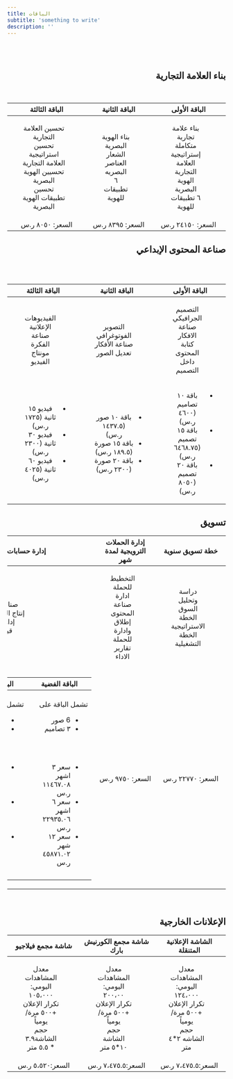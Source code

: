 ```yaml
---
title: الباقات
subtitle: 'something to write'
description: ''
---
```


<br>
<br>

<div dir="rtl">



## بناء العلامة التجارية
 
<br>

|            **الباقة الأولى**           |             **الباقة الثانية**             |               **الباقة الثالثة**              |
|:-------------------------------------------:|:------------------------------------------:|:---------------------------------------:|
| <ul style="list-style-type: none"><li>بناء علامة تجارية متكاملة</li><li>إستراتيجية العلامة التجارية </li><li> الهوية البصرية </li><li> ٦ تطبيقات للهوية  </li></ul>  |    <ul style="list-style-type: none"><li>بناء الهوية البصرية</li><li> الشعار   </li><li> العناصر البصريه</li><li> ٦ تطبيقات للهوية  </li></ul>         |       <ul style="list-style-type: none"><li>تحسين العلامة التجارية </li><li>تحسين استراتيجية العلامة التجارية </li><li>  تحسيين الهوية البصرية</li><li> تحسين تطبيقات الهوية البصرية </li></ul>       
|         السعر: ٢٤١٥٠ ر.س         |           السعر: ٨٣٩٥ ر.س           |             السعر: ٨٠٥٠ ر.س            | 


## صناعة المحتوى الإبداعي

 
<br>
<br>

|          **الباقة الأولى**           |             **الباقة الثانية**             |            **الباقة الثالثة**            |
|:--------------------------------:|:-------------------------------------:|:-----------------------------------:|
|<ul style="list-style-type: none"><li>التصميم الجرافيكي  </li><li> صناعة الافكار </li><li> كتابة المحتوى داخل التصميم </li></ul>| <ul style="list-style-type: none"><li> التصوير الفوتوغرافي   </li><li> صناعة الأفكار </li><li> تعديل الصور </li></ul>          |  <ul style="list-style-type: none"><li> الفيديوهات الإعلانية  </li><li>  صناعة الفكرة </li><li> مونتاج الفيديو </li></ul> |
| <ul><li>باقة ١٠ تصاميم (٤٦٠٠ ر.س)</li><li> باقة ١٥ تصميم (٦٤٦٨.٧٥ ر.س) </li><li> باقة ٢٠ تصميم (٨٠٥٠ ر.س) </li></ul>|   <ul><li> باقة ١٠ صور (١٤٣٧.٥ ر.س)   </li><li> باقة ١٥ صورة (١٨٩.٥ ر.س) </li><li> باقة ٢٠ صورة (٢٣٠٠ ر.س)</li></ul> | <ul><li> فيديو ١٥ ثانية (١٧٢٥ ر.س)  </li><li>  فيديو ٣٠ ثانية (٢٣٠٠ ر.س)  </li><li> فيديو ٦٠ ثانية (٤٠٢٥ ر.س) </li></ul> | 


## تسويق



|    **خطة تسويق سنوية**       |   **إدارة الحملات الترويجية لمدة شهر**    |     **إدارة حسابات التواصل الاجتماعي**     |
|:-----------------------------------:|:-------------------------------------------------------:|:-----------------------------------:|
|  <ul style="list-style-type: none"><li> دراسة وتحليل السوق  </li><li> الخطة الاستراتيجية  </li><li> الخطة التشغيلية </li></ul>|   <ul style="list-style-type: none"><li>التخطيط للحملة   </li><li> ادارة صناعة المحتوى  </li><li> إطلاق وادارة للحملة  </li><li> تقارير الاداء </li></ul> |  <ul style="list-style-type: none"><li>صناعة المحتوى  </li><li>  إنتاج المواد الاعلامية  </li><li>  إدارة التفاعل </li><li>  قياس الأداء  </li></ul>|
|       السعر: ٢٢٧٧٠ ر.س              |              السعر: ٩٧٥٠ ر.س                           |           <table>  <thead>  <tr>  <th> الباقة الفضية </th>  <th> الباقة الذهبية </th>  <th>الباقة الماسية</th>  </tr>  </thead>  <tbody>  <tr>  <td>تشمل الباقة على<ul><li>6 صور </li><li> ٣ تصاميم </li></ul></td>  <td>تشمل الباقة على<ul><li>٩ صور </li><li>  ٣ تصاميم </li></ul></td>  <td>تشمل الباقة على<ul><li>١٠ صور </li><li>  ٥ تصاميم </li></ul> </tr> <tr>  <td><ul><li>  سعر ٣ اشهر ١١٤٦٧.٠٨ ر.س 	 </li><li> سعر ٦ اشهر ٢٢٩٣٥.٠٦ ر.س 	</li><li> سعر ١٢ شهر ٤٥٨٧١.٠٢ ر.س </li></ul> </td>  <td><ul><li>سعر ٣ اشهر  ١٣٤٩٦.٠٤ ر.س 	 </li><li> سعر ٦ اشهر  ٢٦٩٩.٠٨ ر.س</li><li> سعر ١٢ شهر ٥٣٩٨٥.٠٦ ر.س </li></ul> </td>  <td><ul><li> سعر ٣ اشهر  ١٦٣٥٣ ر.س</li><li> سعر ٦ اشهر  ٣٢٧٠٦ ر.س</li><li> سعر ١٢ شهر ٦٥٤١٢ ر.س</li></ul> </td>  </tbody>  </table>      |    | 


<br>




## الإعلانات الخارجية

    
|    **الشاشة الإعلانية المتنقلة**    |   **شاشة مجمع الكورنيش بارك**    |     **شاشة مجمع فيلاجيو**     |
|:---------------------------:|:--------------------------------:|:----------------------------------:|
|   <ul style="list-style-type: none"><li>معدل المشاهدات اليومي: ١٢٤،٠٠٠  </li><li>  تكرار الإعلان +٥٠٠ مرة/يومياً </li><li> حجم الشاشه ٢*٤ متر </li></ul>| <ul style="list-style-type: none"><li>معدل المشاهدات اليومي: ٢٠٠،٠٠ </li><li> تكرار الإعلان +٥٠٠ مرة/يومياً</li><li> حجم الشاشة  ١٠*٥  متر </li></ul>|  <ul style="list-style-type: none"><li>معدل المشاهدات اليومي: ١٠٥،٠٠٠</li><li> تكرار الإعلان +٥٠٠ مرة/يومياً</li><li>حجم الشاشة٣.٩ * ٥.٥  متر</li></ul>|
|         السعر:٧،٤٧٥.٥  ر.س          |          السعر:٧،٤٧٥.٥ ر.س           |           السعر:٥،٥٢٠ ر.س          | 


</div>
